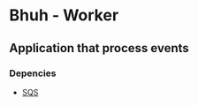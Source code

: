 # Bhuh - Worker

## Application that process events


### Depencies
+ [SQS](https://aws.amazon.com/pt/sqs/) 


